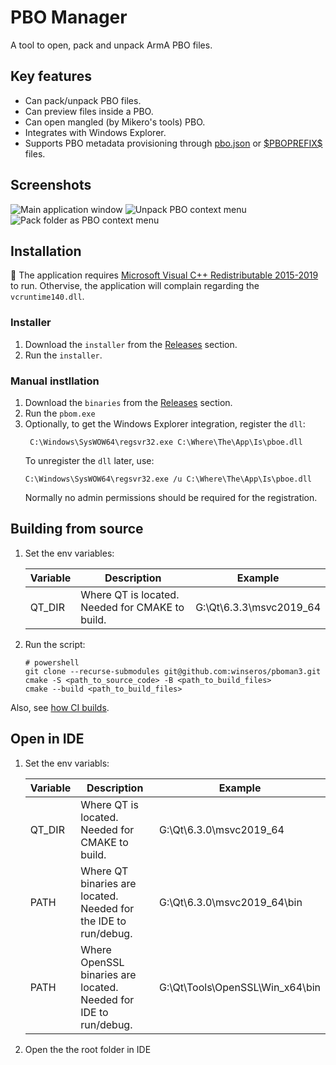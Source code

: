 # PBO Manager

A tool to open, pack and unpack ArmA PBO files.

## Key features
 - Can pack/unpack PBO files.
 - Can preview files inside a PBO.
 - Can open mangled (by Mikero's tools) PBO.
 - Integrates with Windows Explorer.
 - Supports PBO metadata provisioning through [pbo.json](doc/pbo_json.md) or [\$PBOPREFIX\$](doc/prefix_files.md) files.

## Screenshots

![Main application window](doc/img/screenshot01.png 'Main application window')
![Unpack PBO context menu](doc/img/screenshot02.png 'Unpack PBO context menu')
![Pack folder as PBO context menu](doc/img/screenshot03.png 'Pack folder as PBO context menu')

## Installation 

:small_blue_diamond: The application requires [Microsoft Visual C++ Redistributable 2015-2019](https://aka.ms/vs/16/release/vc_redist.x64.exe) to run. Othervise, the application will complain regarding the `vcruntime140.dll`.

### Installer
1. Download the `installer` from the [Releases](https://github.com/winseros/pboman3/releases) section.
2. Run the `installer`.

### Manual instllation
1. Download the `binaries` from the [Releases](https://github.com/winseros/pboman3/releases) section.
2. Run the `pbom.exe`
3. Optionally, to get the Windows Explorer integration, register the `dll`:
   ```
    C:\Windows\SysWOW64\regsvr32.exe C:\Where\The\App\Is\pboe.dll
   ```
   To unregister the `dll` later, use:
   ```
   C:\Windows\SysWOW64\regsvr32.exe /u C:\Where\The\App\Is\pboe.dll
   ```
   Normally no admin permissions should be required for the registration.

## Building from source

1. Set the env variables:

   | Variable | Description                                                       | Example                         |
   |----------|-------------------------------------------------------------------|---------------------------------|
   | QT_DIR   | Where QT is located. Needed for CMAKE to build.                   | G:\Qt\6.3.3\msvc2019_64         |


2. Run the script:
   
   ```
   # powershell
   git clone --recurse-submodules git@github.com:winseros/pboman3.git
   cmake -S <path_to_source_code> -B <path_to_build_files>
   cmake --build <path_to_build_files>
   ```

Also, see [how CI builds](.github/workflows/artifcats.yaml).

## Open in IDE

1. Set the env variabls:

   | Variable | Description                                                       | Example                         |
   |----------|-------------------------------------------------------------------|---------------------------------|
   | QT_DIR   | Where QT is located. Needed for CMAKE to build.                   | G:\Qt\6.3.0\msvc2019_64         |
   | PATH     | Where QT binaries are located. Needed for the IDE to run/debug.   | G:\Qt\6.3.0\msvc2019_64\bin     |
   | PATH     | Where OpenSSL binaries are located. Needed for IDE to run/debug.  | G:\Qt\Tools\OpenSSL\Win_x64\bin |

2. Open the the root folder in IDE
